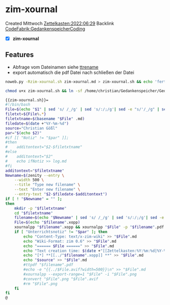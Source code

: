 # zim-xournal
Created Mittwoch [Zettelkasten:2022:06:29]()
Backlink [CodeFabrik:GedankenspeicherCoding](../GedankenspeicherCoding.md)

- [X] **zim-xournal**


## Features
- Abfrage vom Dateinamen siehe [ttrename](./ttrename.md)
- export automatisch die pdf Datei nach schließen der Datei 


```bash
noweb.py -Rzim-xournal.sh zim-xournal.md > zim-xournal.sh && echo 'fertig'
```


```bash
chmod u+x zim-xournal.sh && ln -sf /home/christian/Gedankenspeicher/Gedankenspeicherwiki/Zettelkasten/ZetteL/CodeFabrik/GedankenspeicherCoding/zim-xournal.sh ~/.local/bin/zim-xournal.sh && echo 'fertig'
```


```bash
{{zim-xournal.sh}}=
#!/bin/bash
File=$(echo "$1" | sed 's/ /_/g' | sed 's/:/;/g'| sed -e "s/'/_/g" | sed 's/\"//g')
filetxt=${File%.*}
filetxtname=$(basename "$File" .md)
filedate=$(date +"%Y-%m-%d")
source="Christian Gößl"
par="$(echo $2)"
#if [[ "Notiz" != "$par" ]];
#then
#    additontext="$2-$filetxtname"
#else
#    additontext="$2"
#    echo ifNotiz >> log.md
#fi
additontext="$filetxtname"
Newname=$(zenity --entry \
    --width 500 \
    --title "Type new filename" \
    --text "Enter new filename" \
    --entry-text "$2-$filedate-$additontext")
if [ ! "$Newname" = "" ];
then
    mkdir -p "$filetxtname"
    cd "$filetxtname"
    filename=$(echo "$Newname" | sed 's/ /_/g' | sed 's/:/;/g'| sed -e "s/'/_/g" | sed 's/\"//g')
    File=$(echo "$filename".xopp)
    xournalpp "$filename".xopp && xournalpp "$File" -p "$filename".pdf
    if [ "Unterrichtsnotiz" != "$par" ]; then
        echo "Content-Type: text/x-zim-wiki" >> "$File".md
        echo "Wiki-Format: zim 0.6" >> "$File".md
        echo "====== $File ======" >> "$File".md
        echo "Text creation time: $(date +"[[Zettelkasten:%Y:%m:%d|%Y-%m-%d]]") Modification time: $(date +"[[Zettelkasten:%Y:%m:%d|%Y-%m-%d]]" -r "$File")" >> "$File".md
        echo "[*] **[[../"$filename".xopp]] **" >> "$File".md
        echo "$source" >> "$File".md
        #ttpdf "$filename".pdf
        #echo -e "{{../$File.avif?width=500}}\n" >> "$File".md
        #xournalpp --export-range=1 "$File" -i "$File".png
        #convert "$File".png "$File".avif
        #rm "$File".png
    fi
fi
@
```

